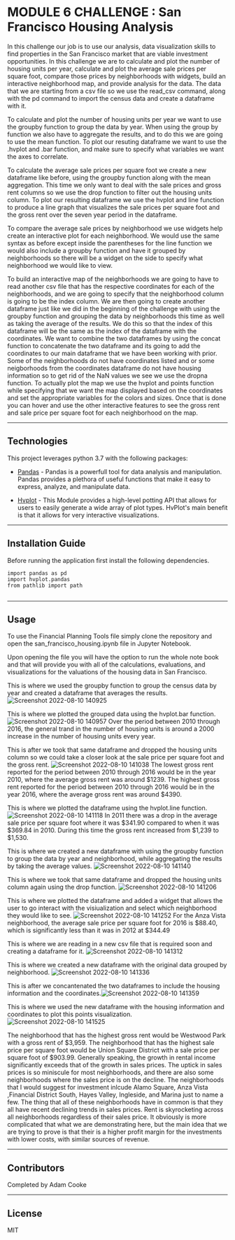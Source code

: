 # MODULE 6 CHALLENGE : San Francisco Housing Analysis

In this challenge our job is to use our analysis, data visualization skills to find properties in the San Francisco market that are viable investment opportunities. In this challenge we are to calculate and plot the number of housing units per year, calculate and plot the average sale prices per square foot, compare those prices by neighborhoods with widgets, build an interactive neighborhood map, and provide analysis for the data. The data that we are starting from a csv file so we use the read_csv command, along with the pd command to import the census data and create a dataframe with it.

To calculate and plot the number of housing units per year we want to use the groupby function to group the data by year. When using the group by function we also have to aggregate the results, and to do this we are going to use the mean function. To plot our resuting dataframe we want to use the .hvplot and .bar function, and make sure to specify what variables we want the axes to correlate. 

To calculate the average sale prices per square foot we create a new dataframe like before, using the groupby function along with the mean aggregation. This time we only want to deal with the sale prices and gross rent columns so we use the drop function to filter out the housing units column. To plot our resulting dataframe we use the hvplot and line function to produce a line graph that visualizes the sale prices per square foot and the gross rent over the seven year period in the dataframe.

To compare the average sale prices by neighborhood we use widgets help create an interactive plot for each neighborhood. We would use the same syntax as before except inside the parentheses for the line function we would also include a groupby function and have it grouped by neighborhoods so there will be a widget on the side to specify what neighborhood we would like to view.

To build an interactive map of the neighborhoods we are going to have to read another csv file that has the respective coordinates for each of the neighborhoods, and we are going to specify that the neighborhood column is going to be the index column. We are then going to create another dataframe just like we did in the beginning of the challenge with using the groupby function and grouping the data by neighborhoods this time as well as taking the average of the results. We do this so that the index of this dataframe will be the same as the index of the dataframe with the coordinates. We want to combine the two dataframes by using the concat function to concatenate the two dataframe and its going to add the coordinates to our main dataframe that we have been working with prior. Some of the neighborhoods do not have coordinates listed and or some neigborhoods from the coordinates dataframe do not have housing information so to get rid of the NaN values we see we use the dropna function. To actually plot the map we use the hvplot and points function while specifying that we want the map displayed based on the coordinates and set the appropriate variables for the colors and sizes. Once that is done you can hover and use the other interactive features to see the gross rent and sale price per square foot for each neighborhood on the map. 


---

## Technologies

This project leverages python 3.7 with the following packages:

* [Pandas](https://github.com/google/pandas) - Pandas is a powerfull tool for data analysis and manipulation. Pandas provides a plethora of useful functions that make it easy to express, analyze, and manipulate data.

* [Hvplot](https://github.com/google/hvplot) - This Module provides a high-level potting API that allows for users to easily generate a wide array of plot types. HvPlot's main benefit is that it allows for very interactive visualizations.


---

## Installation Guide

Before running the application first install the following dependencies.

```
import pandas as pd
import hvplot.pandas
from pathlib import path


```

---

## Usage

To use the Financial Planning Tools file simply clone the repository and open the san_francisco_housing.ipynb file in Jupyter Notebook.

Upon opening the file you will have the option to run the whole note book and that will provide you with all of the calculations, evaluations, and visualizations for the valuations of the housing data in San Francisco. 

This is where we used the groupby function to group the census data by year and created a dataframe that averages the results.![Screenshot 2022-08-10 140925](https://user-images.githubusercontent.com/107158380/184040102-54250a64-6b8b-4ca4-94d0-8b9cd3492e1d.png)

This is where we plotted the grouped data using the hvplot.bar function. ![Screenshot 2022-08-10 140957](https://user-images.githubusercontent.com/107158380/184040270-cecf83cb-abef-4c0f-a420-4d6ab8b27838.png)  Over the period between 2010 through 2016, the general trand in the number of housing units is around a 2000 increase in the number of housing units every year.

This is after we took that same dataframe and dropped the housing units column so we could take a closer look at the sale price per square foot and the gross rent. ![Screenshot 2022-08-10 141038](https://user-images.githubusercontent.com/107158380/184040470-d510294e-3c94-45c3-94b8-90481b3f23b1.png) The lowest gross rent reported for the period between 2010 through 2016 would be in the year 2010, where the average gross rent was around $1239. The highest gross rent reported for the period between 2010 through 2016 would be in the year 2016, where the average gross rent was around $4390.

This is where we plotted the dataframe using the hvplot.line function. ![Screenshot 2022-08-10 141118](https://user-images.githubusercontent.com/107158380/184040630-68f33143-3640-4425-ba08-b6d9831af8d3.png) In 2011 there was a drop in the average sale price per square foot where it was $341.90 compared to when it was \$369.84 in 2010. During this time the gross rent increased from $1,239 to $1,530.

This is where we created a new dataframe with using the groupby function to group the data by year and neighborhood, while aggregating the results by taking the average values. ![Screenshot 2022-08-10 141140](https://user-images.githubusercontent.com/107158380/184040936-06bd329c-4ffd-4729-b4d4-ac64a81e3517.png)

This is where we took that same dataframe and dropped the housing units column again using the drop function. ![Screenshot 2022-08-10 141206](https://user-images.githubusercontent.com/107158380/184041027-864c1b9d-d33d-4da5-878f-a1c06371546f.png)

This is where we plotted the dataframe and added a widget that allows the user to go interact with the visiualization and select which neighborhood they would like to see. ![Screenshot 2022-08-10 141252](https://user-images.githubusercontent.com/107158380/184041144-cdbf7ce6-1051-4f7f-b78b-408208921775.png) For the Anza Vista neighborhood, the average sale price per square foot for 2016 is $88.40, which is significantly less than it was in 2012 at $344.49

This is where we are reading in a new csv file that is required soon and creating a dataframe for it. ![Screenshot 2022-08-10 141312](https://user-images.githubusercontent.com/107158380/184041239-b7cd3ff6-1e8a-46bf-bd05-c9ae6c0f7513.png)

This is where we created a new dataframe with the original data grouped by neighborhood. ![Screenshot 2022-08-10 141336](https://user-images.githubusercontent.com/107158380/184050860-712d550a-bf8b-4777-9738-ecf6a3f48b87.png)

This is after we concantenated the two dataframes to include the housing information and the coordinates.![Screenshot 2022-08-10 141359](https://user-images.githubusercontent.com/107158380/184050935-3703e349-5d72-423a-8528-b151fc52be93.png)

This is where we used the new dataframe with the housing information and coordinates to plot this points visualization. ![Screenshot 2022-08-10 141525](https://user-images.githubusercontent.com/107158380/184051007-2944f72a-dd18-4f56-918f-0f93e2dd1e7e.png)

The neighborhood that has the highest gross rent would be Westwood Park with a gross rent of $3,959. The neighborhood that has the highest sale price per square foot would be Union Square District with a sale price per square foot of $903.99. Generally speaking, the growth in rental income significantly exceeds that of the growth in sales prices. The uptick in sales prices is so miniscule for most neighborhoods, and there are also some neighborhoods where the sales price is on the decline. The neighborhoods that I would suggest for investment inlcude Alamo Square, Anza Vista ,Financial District South, Hayes Valley, Ingleside, and Marina just to name a few. The thing that all of these neighborhoods have in common is that they all have recent declining trends in sales prices. Rent is skyrocketing across all neighborhoods regardless of their sales price. It obviously is more complicated that what we are demonstrating here, but the main idea that we are trying to prove is that their is a higher profit margin for the investments with lower costs, with similar sources of revenue.


---

## Contributors

Completed by Adam Cooke

---

## License

MIT

